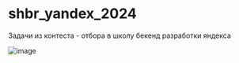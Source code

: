 # shbr_yandex_2024
Задачи из контеста - отбора в школу бекенд разработки яндекса

![image](https://github.com/probablyartem/shbr_yandex_2024/assets/144273778/f09c5d02-3808-4cb2-9ae4-18d232d98544)

